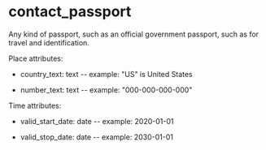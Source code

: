 # contact_passport

Any kind of passport, such as an official government passport, such as for travel and identification.

Place attributes:

* country_text: text -- example: "US" is United States

* number_text: text -- example: "000-000-000-000"

Time attributes:

* valid_start_date: date -- example: 2020-01-01

* valid_stop_date: date -- example: 2030-01-01
